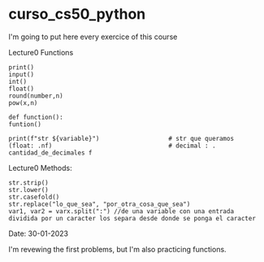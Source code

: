 # curso_cs50_python
I'm going to put here every exercice of this course

Lecture0 Functions

    print()
    input()
    int()
    float()
    round(number,n)
    pow(x,n)

    def function():
    funtion()

    print(f"str ${variable}")                   # str que queramos
    (float: .nf)                                # decimal : . cantidad_de_decimales f

Lecture0 Methods:

    str.strip()
    str.lower()
    str.casefold()
    str.replace("lo_que_sea", "por_otra_cosa_que_sea")
    var1, var2 = varx.split(":") //de una variable con una entrada dividida por un caracter los separa desde donde se ponga el caracter


    
Date: 30-01-2023

I'm revewing the first problems, but I'm also practicing functions.
















